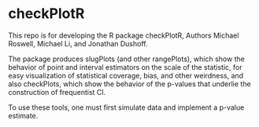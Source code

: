 # checkPlotR

This repo is for developing the R package checkPlotR, Authors Michael Roswell, Michael Li, and Jonathan Dushoff. 

The package produces slugPlots (and other rangePlots), which show the behavior of point and interval estimators on the scale of the statistic, for easy visualization of statistical coverage, bias, and other weirdness, and also checkPlots, which show the behavior of the p-values that underlie the construction of frequentist CI.

To use these tools, one must first simulate data and implement a p-value estimate. 
